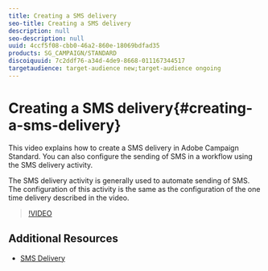 ```yaml
---
title: Creating a SMS delivery
seo-title: Creating a SMS delivery
description: null
seo-description: null
uuid: 4ccf5f08-cbb0-46a2-860e-18069bdfad35
products: SG_CAMPAIGN/STANDARD
discoiquuid: 7c2ddf76-a34d-4de9-8668-011167344517
targetaudience: target-audience new;target-audience ongoing
---
```


# Creating a SMS delivery{#creating-a-sms-delivery}

This video explains how to create a SMS delivery in Adobe Campaign Standard. You can also configure the sending of SMS in a workflow using the SMS delivery activity.

The SMS delivery activity is generally used to automate sending of SMS. The configuration of this activity is the same as the configuration of the one time delivery described in the video.

>[!VIDEO](https://video.tv.adobe.com/v/25265/?quality=12)

## Additional Resources

* [SMS Delivery](https://helpx.adobe.com/campaign/standard/automating/using/sms-delivery.html#configuration)
